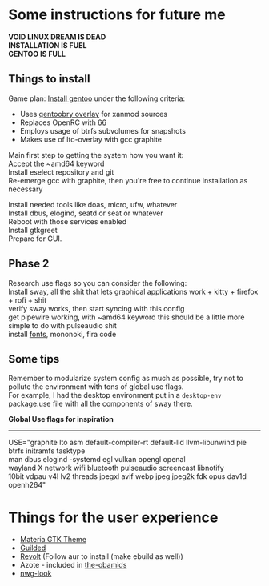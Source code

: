 # Some instructions for future me

**VOID LINUX DREAM IS DEAD**\
**INSTALLATION IS FUEL**\
**GENTOO IS FULL**

## Things to install

Game plan: [Install gentoo](https://wiki.gentoo.org/wiki/Handbook:AMD64/Installation/About) under the following criteria:
* Uses [gentoobry overlay](https://github.com/gentoobr/overlay) for xanmod sources
* Replaces OpenRC with [66](https://framagit.org/gentoo-66/66tools-overlay/-/tree/master)
* Employs usage of btrfs subvolumes for snapshots
* Makes use of lto-overlay with gcc graphite

Main first step to getting the system how you want it:\
Accept the ~amd64 keyword\
Install eselect repository and git\
Re-emerge gcc with graphite, then you're free to continue installation as necessary

Install needed tools like doas, micro, ufw, whatever\
Install dbus, elogind, seatd or seat or whatever\
Reboot with those services enabled\
Install gtkgreet\
Prepare for GUI.

## Phase 2

Research use flags so you can consider the following:\
Install sway, all the shit that lets graphical applications work + kitty + firefox + rofi + shit\
verify sway works, then start syncing with this config\
get pipewire working, with ~amd64 keyword this should be a little more simple to do with pulseaudio shit\
install [fonts](https://github.com/ryanoasis/nerd-fonts), mononoki, fira code

## Some tips
Remember to modularize system config as much as possible, try not to pollute the environment with tons of global use flags.\
For example, I had the desktop environment put in a `desktop-env` package.use file with all the components of sway there.


**Global Use flags for inspiration**
___
USE="graphite lto asm default-compiler-rt default-lld llvm-libunwind pie \
btrfs initramfs tasktype \
man dbus elogind -systemd egl vulkan opengl openal \
wayland X network wifi bluetooth pulseaudio screencast libnotify \
10bit vdpau v4l lv2 threads jpegxl avif webp jpeg jpeg2k fdk opus dav1d openh264"

# Things for the user experience
- [Materia GTK Theme](https://github.com/nana-4/materia-theme/blob/master/INSTALL.md)
- [Guilded](https://www.guilded.gg/)
- [Revolt](https://github.com/revoltchat/desktop) (Follow aur to install (make ebuild as well))
- Azote - included in [the-obamids](https://github.com/The-head-obamid/the-obamids)
- [nwg-look](https://github.com/nwg-piotr/nwg-look)
